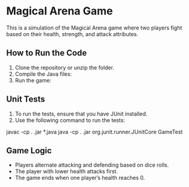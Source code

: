 
# Magical Arena Game

This is a simulation of the Magical Arena game where two players fight based on their health, strength, and attack attributes.

## How to Run the Code

1. Clone the repository or unzip the folder.
2. Compile the Java files:
3. Run the game:

 ## Unit Tests

1. To run the tests, ensure that you have JUnit installed.
2. Use the following command to run the tests:

 javac -cp .
.jar *.java java -cp .
.jar org.junit.runner.JUnitCore GameTest

## Game Logic

- Players alternate attacking and defending based on dice rolls.
- The player with lower health attacks first.
- The game ends when one player’s health reaches 0.
